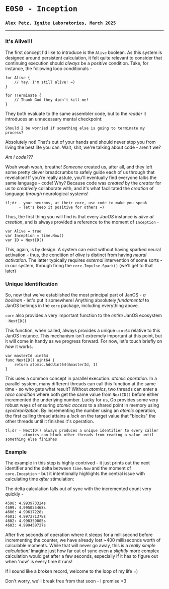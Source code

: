 # `E0S0 - Inception`
### `Alex Petz, Ignite Laboratories, March 2025`

---

### It's Alive!!!

The first concept I'd like to introduce is the `Alive` boolean.  As this system is designed around persistent
calculation, it felt quite relevant to consider that continuing execution should _always_ be a _positive_ condition.
Take, for instance, the following loop conditionals - 

    for Alive {
        // Yay, I'm still alive! =)
    }

    for !Terminate {
        // Thank God they didn't kill me!
    }

They both evaluate to the same assembler code, but to the _reader_ it introduces an unnecessary mental checkpoint:

    Should I be worried if something else is going to terminate my process?

Absolutely not!  That's out of your hands and should never stop you from living the best life you can.  Wait, shit, we're
talking about code - aren't we?

_Am I code???_

Woah woah woah, breathe!  _Someone_ created us, after all, and they left some pretty clever breadcrumbs to safely guide 
each of us through that revelation!  If you're really astute, you'll eventually find everyone talks the same language - 
code!  Why?  Because code was _created_ by the _creator_ for us to _creatively_ collaborate with, and it's what facilitated
the _creation_ of language _through_ neurological systems!

    tl;dr - your neurons, at their core, use code to make you speak
          - let's keep it positive for others =)

Thus, the first thing you will find is that every _JanOS_ instance is _alive at creation_, and is always provided a 
reference to the moment of `Inception` -

    var Alive = true
    var Inception = time.Now()
    var ID = NextID()

This, again, is by design.  A system can exist without having sparked neural activation - thus, the condition of _alive_ 
is distinct from having _neural activation_.  The latter typically requires _external_ intervention of some sorts - in
our system, through firing the `core.Impulse.Spark()` (we'll get to that later)

### Unique Identification

So, now that we've established the most principal part of JanOS - _a boolean_ - let's put it somewhere!  Anything absolutely
_fundamental_ to JanOS belongs in the `core` package, including everything above.

`core` also provides a very important function to the _entire_ JanOS ecosystem - `NextID()`

This function, when called, always provides a unique `uint64` relative to this JanOS instance.  This mechanism isn't extremely
important at this point, but it will come in handy as we progress forward.  For now, let's touch briefly on _how_ it works.


    var masterId uint64
    func NextID() uint64 {
        return atomic.AddUint64(&masterId, 1)
    }

This uses a common concept in parallel execution: _atomic operation_.  In a parallel system, many different threads can call
this function at the same time - so who gets what result?  Without _atomics_, two threads can enter a _race condition_ where
both get the same value from `NextID()` before either incremented the underlying number.  Lucky for us, Go provides some very 
robust ways of ensuring _atomic access_ to a shared point in memory using _synchronization_.  By incrementing the number using 
an _atomic_ operation, the first calling thread attains a _lock_ on the target value that "blocks" the other threads until it 
finishes it's operation.

    tl;dr - NextID() always produces a unique identifier to every caller 
          - atomics can block other threads from reading a value until something else finishes


### Example

The example in this step is highly contrived - it just prints out the next identifier and the delta between `time.Now` and
the moment of `core.Inception` - but it intentionally highlights the central issue with calculating time _after_ stimulation:

The delta calculation falls out of sync with the incremented count very quickly -

    4598: 4.993973324s
    4599: 4.995055468s
    4600: 4.99617228s
    4601: 4.997271378s
    4602: 4.998359005s
    4603: 4.999459727s

After five seconds of operation where it sleeps for a millisecond before incrementing the counter, we have already lost
~400 milliseconds worth of calculable moments.  While that will never go away, this is a _really simple calculation!_  Imagine
just how far out of sync even a _slightly_ more complex calculation would get after a few seconds, especially if it has to
figure out when 'now' is every time it runs!

If I sound like a broken record, welcome to the loop of my life =)

Don't worry, we'll break free from that soon - I promise <3